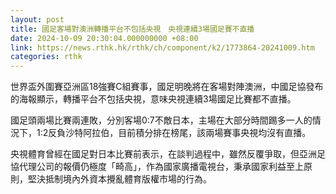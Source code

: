 ```yaml
---
layout: post
title: 國足客場對澳洲轉播平台不包括央視　央視連續3場國足賽不直播
date: 2024-10-09 20:30:04.000000000 +08:00
link: https://news.rthk.hk/rthk/ch/component/k2/1773864-20241009.htm
categories: rthk
---
```


世界盃外圍賽亞洲區18強賽C組賽事，國足明晚將在客場對陣澳洲，中國足協發布的海報顯示，轉播平台不包括央視，意味央視連續3場國足比賽都不直播。

國足頭兩場比賽兩連敗，分別客場0:7不敵日本，主場在大部分時間踢多一人的情況下，1:2反負沙特阿拉伯，目前積分排在榜尾，該兩場賽事央視均沒有直播。

央視體育曾經在國足對日本比賽前表示，在談判過程中，雖然反覆爭取，但亞洲足協代理公司的報價仍極度「畸高」，作為國家廣播電視台，秉承國家利益至上原則，堅決抵制境內外資本攪亂體育版權市場的行為。
